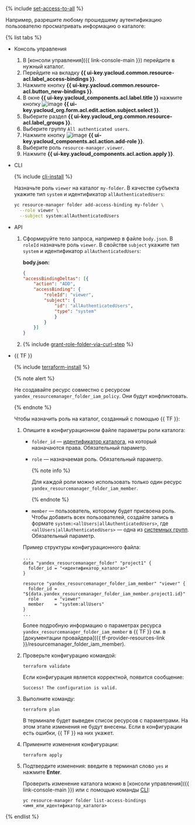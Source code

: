 {% include [set-access-to-all](set-access-to-all.md) %}

Например, разрешите любому прошедшему аутентификацию пользователю просматривать информацию о каталоге:

{% list tabs %}

- Консоль управления

    1. В [консоли управления]({{ link-console-main }}) перейдите в нужный каталог.
    1. Перейдите на вкладку **{{ ui-key.yacloud.common.resource-acl.label_access-bindings }}**.
    1. Нажмите кнопку **{{ ui-key.yacloud.common.resource-acl.button_new-bindings }}**.
    1. В окне **{{ ui-key.yacloud_components.acl.label.title }}** нажмите кнопку ![image](../../_assets/console-icons/plus.svg) **{{ ui-key.yacloud_org.form.acl.edit.action.subject.select }}**.
    1. Выберите раздел **{{ ui-key.yacloud_org.common.resource-acl.label_groups }}**.
    1. Выберите группу `All authenticated users`.
    1. Нажмите кнопку ![image](../../_assets/console-icons/plus.svg) **{{ ui-key.yacloud_components.acl.action.add-role }}**.
    1. Выберите роль `resource-manager.viewer`.
    1. Нажмите **{{ ui-key.yacloud_components.acl.action.apply }}**.

- CLI

  {% include [cli-install](../cli-install.md) %}

  Назначьте роль `viewer` на каталог `my-folder`. В качестве субъекта укажите тип `system` и идентификатор `allAuthenticatedUsers`:

  ```bash
  yc resource-manager folder add-access-binding my-folder \
    --role viewer \
    --subject system:allAuthenticatedUsers
  ```

- API

    1. Сформируйте тело запроса, например в файле `body.json`. В `roleId` назначьте роль `viewer`. В свойстве `subject` укажите тип `system` и идентификатор `allAuthenticatedUsers`:

        **body.json:**
        ```json
        {
        "accessBindingDeltas": [{
            "action": "ADD",
            "accessBinding": {
                "roleId": "viewer",
                "subject": {
                    "id": "allAuthenticatedUsers",
                    "type": "system"
                    }
                }
            }]
        }
        ```

    1. {% include [grant-role-folder-via-curl-step](grant-role-folder-via-curl-step.md) %}

- {{ TF }}

  {% include [terraform-install](../../_includes/terraform-install.md) %}

  {% note alert %}

  Не создавайте ресурс совместно с ресурсом `yandex_resourcemanager_folder_iam_policy`. Они будут конфликтовать.

  {% endnote %}

  Чтобы назначить роль на каталог, созданный с помощью {{ TF }}:

  1. Опишите в конфигурационном файле параметры роли каталога:

     * `folder_id` — [идентификатор каталога](../../resource-manager/operations/folder/get-id.md), на который назначаются права. Обязательный параметр.
     * `role` — назначаемая роль. Обязательный параметр.

       {% note info %}

       Для каждой роли можно использовать только один ресурс `yandex_resourcemanager_folder_iam_member`.

       {% endnote %}

     * `member` — пользователь, которому будет присвоена роль. Чтобы добавить всех пользователей, создайте запись в формате `system:<allUsers|allAuthenticatedUsers>`, где `<allUsers|allAuthenticatedUsers>` — одна из [системных групп](../../iam/concepts/access-control/system-group.md). Обязательный параметр.

     Пример структуры конфигурационного файла:

     ```hcl
     ...
     data "yandex_resourcemanager_folder" "project1" {
       folder_id = "<идентификатор_каталога>"
     }

     resource "yandex_resourcemanager_folder_iam_member" "viewer" {
       folder_id = "${data.yandex_resourcemanager_folder_iam_member.project1.id}"
       role      = "viewer"
       member    = "system:allUsers"
     }
     ...
     ```

     Более подробную информацию о параметрах ресурса `yandex_resourcemanager_folder_iam_member` в {{ TF }} см. в [документации провайдера]({{ tf-provider-resources-link }}/resourcemanager_folder_iam_member).
  
  1. Проверьте конфигурацию командой:
     ```
     terraform validate
     ```
     
     Если конфигурация является корректной, появится сообщение:
     
     ```
     Success! The configuration is valid.
     ```

  1. Выполните команду:
     ```
     terraform plan
     ```
  
     В терминале будет выведен список ресурсов с параметрами. На этом этапе изменения не будут внесены. Если в конфигурации есть ошибки, {{ TF }} на них укажет.

  1. Примените изменения конфигурации:
     ```
     terraform apply
     ```
     
  1. Подтвердите изменения: введите в терминал слово `yes` и нажмите **Enter**.

     Проверить изменение каталога можно в [консоли управления]({{ link-console-main }}) или с помощью команды [CLI](../../cli/quickstart.md):

     ```
     yc resource-manager folder list-access-bindings <имя_или_идентификатор_каталога>
     ```

{% endlist %}
